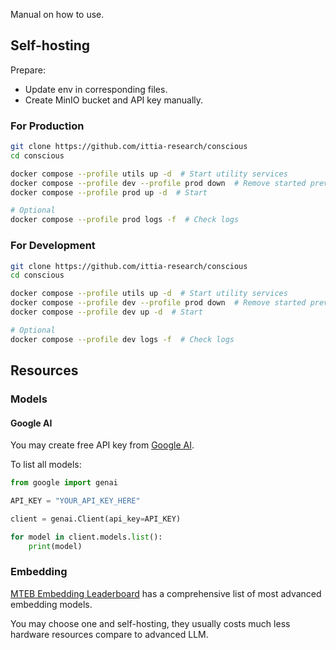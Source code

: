 Manual on how to use.

## Self-hosting
Prepare:
- Update env in corresponding files.
- Create MinIO bucket and API key manually.

### For Production
```bash
git clone https://github.com/ittia-research/conscious
cd conscious

docker compose --profile utils up -d  # Start utility services
docker compose --profile dev --profile prod down  # Remove started previous if any
docker compose --profile prod up -d  # Start

# Optional
docker compose --profile prod logs -f  # Check logs
```

### For Development
```bash
git clone https://github.com/ittia-research/conscious
cd conscious

docker compose --profile utils up -d  # Start utility services
docker compose --profile dev --profile prod down  # Remove started previous if any
docker compose --profile dev up -d  # Start

# Optional
docker compose --profile dev logs -f  # Check logs
```

## Resources
### Models
#### Google AI
You may create free API key from [Google AI](https://aistudio.google.com/apikey).

To list all models:
```python
from google import genai

API_KEY = "YOUR_API_KEY_HERE"

client = genai.Client(api_key=API_KEY)

for model in client.models.list():
    print(model)
```

### Embedding
[MTEB Embedding Leaderboard](https://huggingface.co/spaces/mteb/leaderboard) has a comprehensive list of most advanced embedding models.

You may choose one and self-hosting, they usually costs much less hardware resources compare to advanced LLM.
